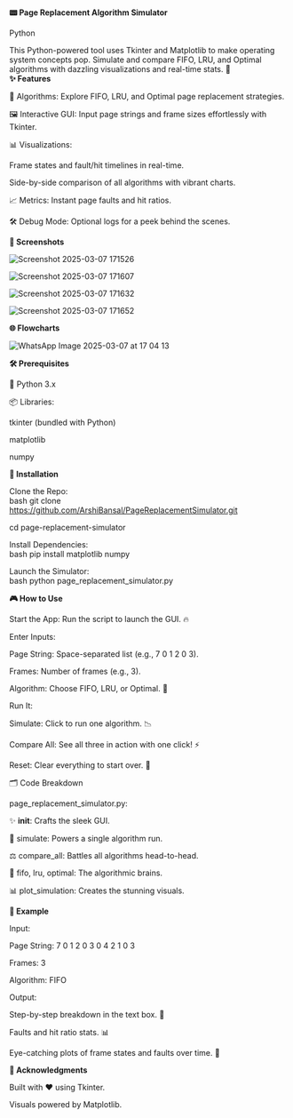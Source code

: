 <b>📟 Page Replacement Algorithm Simulator</b>

Python 

This Python-powered tool uses Tkinter and Matplotlib to make operating system concepts pop. Simulate and compare FIFO, LRU, and Optimal algorithms with dazzling visualizations and real-time stats. 🚀  
<b>✨ Features</b>

🧠 Algorithms: Explore FIFO, LRU, and Optimal page replacement strategies.  

🖼️ Interactive GUI: Input page strings and frame sizes effortlessly with Tkinter.  

📊 Visualizations:  

Frame states and fault/hit timelines in real-time.  

Side-by-side comparison of all algorithms with vibrant charts.

📈 Metrics: Instant page faults and hit ratios.  

🛠️ Debug Mode: Optional logs for a peek behind the scenes.

<b>📸 Screenshots</b>

![Screenshot 2025-03-07 171526](https://github.com/user-attachments/assets/13adb948-ecaa-4178-99e3-53cb075032bd)

![Screenshot 2025-03-07 171607](https://github.com/user-attachments/assets/c7eafce5-65d0-41a7-83d0-6c957480d82e)

![Screenshot 2025-03-07 171632](https://github.com/user-attachments/assets/4263f18c-2f26-49da-bc32-53719293252a)

![Screenshot 2025-03-07 171652](https://github.com/user-attachments/assets/0335f1b2-18a0-40aa-847b-c7988ded37a0)

<b>🌐 Flowcharts</b>

![WhatsApp Image 2025-03-07 at 17 04 13](https://github.com/user-attachments/assets/72aa9645-6758-4c86-b3ff-1ff168b46619)

<b>🛠️ Prerequisites</b>

🐍 Python 3.x  

📦 Libraries:  

tkinter (bundled with Python)  

matplotlib  

numpy

<b>🚀 Installation</b>

Clone the Repo:  
bash
git clone https://github.com/ArshiBansal/PageReplacementSimulator.git  

cd page-replacement-simulator  

Install Dependencies:  
bash
pip install matplotlib numpy  

Launch the Simulator:  
bash
python page_replacement_simulator.py  

<b>🎮 How to Use</b>

Start the App: Run the script to launch the GUI. 🔥  

Enter Inputs:  

Page String: Space-separated list (e.g., 7 0 1 2 0 3).  

Frames: Number of frames (e.g., 3).  

Algorithm: Choose FIFO, LRU, or Optimal. 🎯

Run It:  

Simulate: Click to run one algorithm. 📉  

Compare All: See all three in action with one click! ⚡  

Reset: Clear everything to start over. 🧹

🗂️ Code Breakdown

page_replacement_simulator.py:  

✨ __init__: Crafts the sleek GUI.  

🚀 simulate: Powers a single algorithm run.  

⚖️ compare_all: Battles all algorithms head-to-head.  

🧩 fifo, lru, optimal: The algorithmic brains.  

📊 plot_simulation: Creates the stunning visuals.

<b>🌟 Example</b>

Input:  

Page String: 7 0 1 2 0 3 0 4 2 1 0 3  

Frames: 3  

Algorithm: FIFO

Output:  

Step-by-step breakdown in the text box. 📜  

Faults and hit ratio stats. 📊  

Eye-catching plots of frame states and faults over time. 🎨

<b>🙌 Acknowledgments</b>

Built with ❤️ using Tkinter.  

Visuals powered by Matplotlib.  
